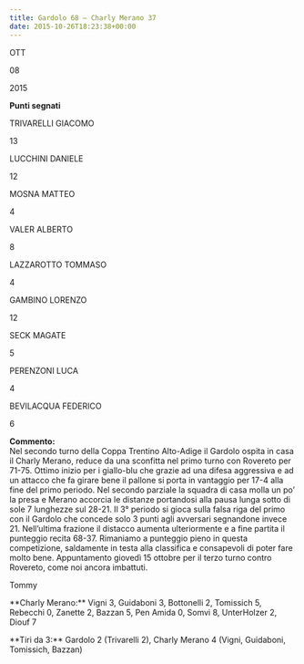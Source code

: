 ```yaml
---
title: Gardolo 68 – Charly Merano 37
date: 2015-10-26T18:23:38+00:00
---
```

OTT

08

2015

**Punti segnati**

TRIVARELLI GIACOMO

13

LUCCHINI DANIELE

12

MOSNA MATTEO

4

VALER ALBERTO

8

LAZZAROTTO TOMMASO

4

GAMBINO LORENZO

12

SECK MAGATE

5

PERENZONI LUCA

4

BEVILACQUA FEDERICO

6

**Commento:**  
Nel secondo turno della Coppa Trentino Alto-Adige il Gardolo ospita in casa il Charly Merano, reduce da una sconfitta nel primo turno con Rovereto per 71-75. Ottimo inizio per i giallo-blu che grazie ad una difesa aggressiva e ad un attacco che fa girare bene il pallone si porta in vantaggio per 17-4 alla fine del primo periodo. Nel secondo parziale la squadra di casa molla un po’ la presa e Merano accorcia le distanze portandosi alla pausa lunga sotto di sole 7 lunghezze sul 28-21. Il 3° periodo si gioca sulla falsa riga del primo con il Gardolo che concede solo 3 punti agli avversari segnandone invece 21. Nell’ultima frazione il distacco aumenta ulteriormente e a fine partita il punteggio recita 68-37. Rimaniamo a punteggio pieno in questa competizione, saldamente in testa alla classifica e consapevoli di poter fare molto bene. Appuntamento giovedì 15 ottobre per il terzo turno contro Rovereto, come noi ancora imbattuti.

Tommy

\*\*Charly Merano:\*\* Vigni 3, Guidaboni 3, Bottonelli 2, Tomissich 5, Rebecchi 0, Zanette 2, Bazzan 5, Pen Amida 0, Somvi 8, UnterHolzer 2, Diouf 7

\*\*Tiri da 3:\*\* Gardolo 2 (Trivarelli 2), Charly Merano 4 (Vigni, Guidaboni, Tomissich, Bazzan)